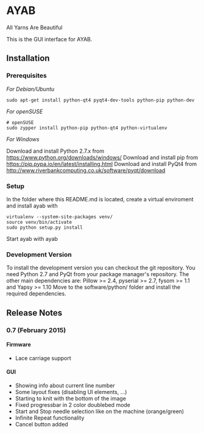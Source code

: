 # AYAB

All Yarns Are Beautiful

This is the GUI interface for AYAB.

## Installation

### Prerequisites

*For Debian/Ubuntu*

    sudo apt-get install python-qt4 pyqt4-dev-tools python-pip python-dev

*For openSUSE*

    # openSUSE
    sudo zypper install python-pip python-qt4 python-virtualenv

*For Windows*

Download and install Python 2.7.x from
    https://www.python.org/downloads/windows/
Download and install pip from
    https://pip.pypa.io/en/latest/installing.html
Download and install PyQt4 from
    http://www.riverbankcomputing.co.uk/software/pyqt/download

### Setup

In the folder where this README.md is located, create a virtual enviroment and install ayab with

    virtualenv --system-site-packages venv/
    source venv/bin/activate
    sudo python setup.py install

Start ayab with
    ayab

### Development Version

To install the development version you can checkout the git repository. You need Python 2.7 and PyQt from your package manager's repository.
The other main dependencies are: Pillow >= 2.4, pyserial >= 2.7, fysom >= 1.1 and Yapsy >= 1.10
Move to the software/python/ folder and install the required dependencies.

## Release Notes

### 0.7 (February 2015)

#### Firmware

* Lace carriage support

#### GUI

* Showing info about current line number
* Some layout fixes (disabling UI elements, ...)
* Starting to knit with the bottom of the image
* Fixed progressbar in 2 color doublebed mode
* Start and Stop needle selection like on the machine (orange/green)
* Infinite Repeat functionality
* Cancel button added
